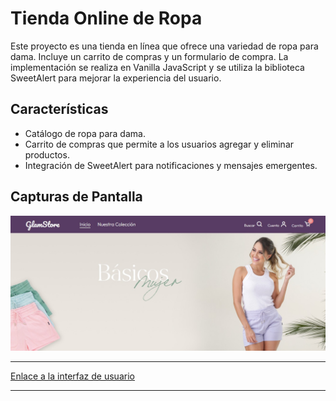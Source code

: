# Tienda Online de Ropa

Este proyecto es una tienda en línea que ofrece una variedad de ropa para dama. Incluye un carrito de compras y un formulario de compra. La implementación se realiza en Vanilla JavaScript y se utiliza la biblioteca SweetAlert para mejorar la experiencia del usuario.

## Características

- Catálogo de ropa para dama.
- Carrito de compras que permite a los usuarios agregar y eliminar productos.
- Integración de SweetAlert para notificaciones y mensajes emergentes.

## Capturas de Pantalla

![Pantalla de inicio](./images/bannerReadme.jpg)

---

[Enlace a la interfaz de usuario](shopping-cart-3jgmkzqf6-sofia-torres-v.vercel.app)

---





